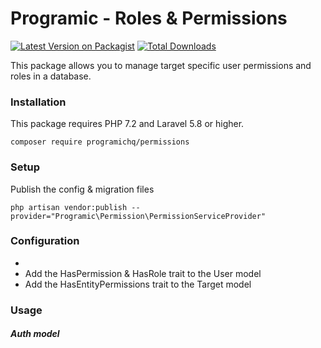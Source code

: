 # Programic - Roles & Permissions

[![Latest Version on Packagist](https://img.shields.io/packagist/v/programichq/laravel-permission.svg?style=flat-square)](https://packagist.org/packages/programichq/laravel-permission)
[![Total Downloads](https://img.shields.io/packagist/dt/programichq/laravel-permission.svg?style=flat-square)](https://packagist.org/packages/programichq/laravel-permission)

This package allows you to manage target specific user permissions and roles in a database.

### Installation
This package requires PHP 7.2 and Laravel 5.8 or higher.

```
composer require programichq/permissions
```

### Setup
Publish the config & migration files

```ssh
php artisan vendor:publish --provider="Programic\Permission\PermissionServiceProvider"
```

### Configuration
- 
- Add the HasPermission & HasRole trait to the User model
- Add the HasEntityPermissions trait to the Target model
### Usage
##### Auth model
